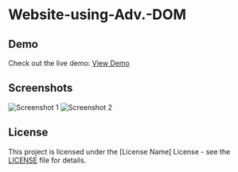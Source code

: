 # Website-using-Adv.-DOM

## Demo

Check out the live demo: [View Demo](https://dom-banking-system.netlify.app/)

## Screenshots

![Screenshot 1](screenshots/screenshot1.png)
![Screenshot 2](screenshots/screenshot2.png)
<!-- Add more screenshots if needed -->

## License

This project is licensed under the [License Name] License - see the [LICENSE](LICENSE) file for details.

